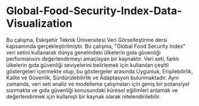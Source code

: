 # Global-Food-Security-Index-Data-Visualization

Bu çalışma, Eskişehir Teknik Üniversitesi Veri Görselleştirme dersi kapsamında gerçekleştirilmiştir. Bu çalışma, "Global Food Security Index" veri setini kullanarak dünya genelindeki ülkelerin gıda güvenliği performansını değerlendirmeyi amaçlayan bir kaynaktır. Veri seti, farklı ülkelerin gıda güvenliği seviyelerini belirlemek için kullanılan çeşitli göstergeleri içermekte olup, bu göstergeler arasında Uygunluk, Erişilebilirlik, Kalite ve Güvenlik, Sürdürülebilirlik ve Adaptasyon bulunmaktadır. Aynı zamanda, veri seti analiz ve modelleme çalışmaları için geniş bir potansiyel sunmakta ve gıda güvenliği konusundaki küresel eğilimleri anlamak ve değerlendirmek için kullanışlı bir kaynak olarak nitelendirilebilir.





